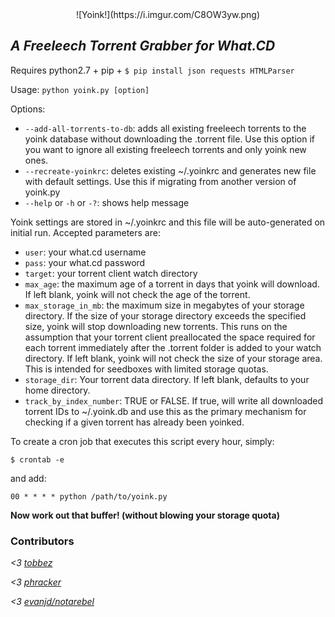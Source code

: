 <center>![Yoink!](https://i.imgur.com/C8OW3yw.png)</center>

*A Freeleech Torrent Grabber for What.CD*
---

Requires python2.7 + pip + `$ pip install json requests HTMLParser`

Usage: `python yoink.py [option]`

Options:

- `--add-all-torrents-to-db`: adds all existing freeleech torrents to the yoink database without downloading the .torrent file. Use this option if you want to ignore all existing freeleech torrents and only yoink new ones.
- `--recreate-yoinkrc`: deletes existing ~/.yoinkrc and generates new file with default settings. Use this if migrating from another version of yoink.py
- `--help` or `-h` or `-?`: shows help message

Yoink settings are stored in ~/.yoinkrc and this file will be auto-generated on initial run. Accepted parameters are:

- `user`: your what.cd username
- `pass`: your what.cd password
- `target`: your torrent client watch directory
- `max_age`: the maximum age of a torrent in days that yoink will download. If left blank, yoink will not check the age of the torrent.
- `max_storage_in_mb`: the maximum size in megabytes of your storage directory. If the size of your storage directory exceeds the specified size, yoink will stop downloading new torrents. This runs on the assumption that your torrent client preallocated the space required for each torrent immediately after the .torrent folder is added to your watch directory. If left blank, yoink will not check the size of your storage area. This is intended for seedboxes with limited storage quotas.
- `storage_dir`: Your torrent data directory. If left blank, defaults to your home directory.
- `track_by_index_number`: TRUE or FALSE. If true, will write all downloaded torrent IDs to ~/.yoink.db and use this as the primary mechanism for checking if a given torrent has already been yoinked.

To create a cron job that executes this script every hour, simply:

`$ crontab -e`

and add:

`00 * * * * python /path/to/yoink.py`

**Now work out that buffer! (without blowing your storage quota)**

### Contributors

*<3 [tobbez](https://what.cd/user.php?id=605)*

*<3 [phracker](https://what.cd/user.php?id=260077)*

*<3 [evanjd/notarebel](https://what.cd/user.php?id=417)*
